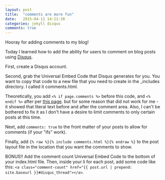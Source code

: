 ```yaml
---
layout: post
title:  "comments are more fun"
date:   2015-04-11 14:21:30
categories: jekyll disqus
comments: true
---
```

Hooray for adding comments to my blog!

Today I learned how to add the ability for users to comment on blog posts using [Disqus](https://disqus.com/).

First, create a Disqus account.

Second, grab the Universal Embed Code that Disqus generates for you.  You want to copy that code to a new file that you need to create in the _includes directory.  I called it comments.html.

Theoretically, you add `<% if page.comments %>` before this code, and `<% endif %>` after per [this page](https://help.disqus.com/customer/portal/articles/472138-jekyll-installation-instructions). but for some reason that did not work for me - it showed that literal text before and after the comment area.  Also, I can't be bothered to fix it as I don't have a desire to limit comments to only certain posts at this time.

Next, add `comments: true` to the front matter of your posts to allow for comments (if your "ifs" work).

Finally, add `{% raw %}{% include comments.html %}{% endraw %}` to the post layout file in the location that you want the comments to show.

BONUS!!  Add the comment count Universal Embed Code to the bottom of your index.html file.  Then, inside your li for each post, add some code like this:
`<a class="comment-count" href="{{ post.url | prepend: site.baseurl }}#disqus_thread"></a>`.
